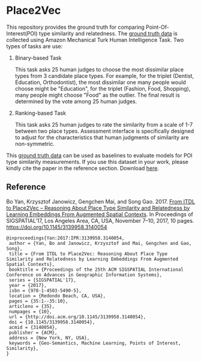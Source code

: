 # Place2Vec
This repository provides the ground truth for comparing Point-Of-Interest(POI) type similarity and relatedness. The [ground truth data](https://github.com/BoYanSTKO/place2vec/blob/master/HIT.zip) is collected using Amazon Mechanical Turk Human Intelligence Task. Two types of tasks are use:
1. Binary-based Task

   This task asks 25 human judges to choose the most dissimilar place types from 3 candidate place types. For example, for the triplet (Dentist, Education, Orthodontist), the most dissimilar one many people would choose might be "Education", for the triplet (Fashion, Food, Shopping), many people might choose "Food" as the outlier. The final result is determined by the vote among 25 human judges.

2. Ranking-based Task

   This task asks 25 human judges to rate the similarity from a scale of 1-7 between two place types. Assessment interface is specifically designed to adjust for the characteristics that human judgments of similarity are non-symmetric. 

This [ground truth data](https://github.com/BoYanSTKO/place2vec/blob/master/HIT.zip) can be used as baselines to evaluate models for POI type similarity measurements. If you use this dataset in your work, please kindly cite the paper in the reference section. Download [here](https://github.com/BoYanSTKO/place2vec/blob/master/HIT.zip).

## Reference
Bo Yan, Krzysztof Janowicz, Gengchen Mai, and Song Gao. 2017. [From ITDL to Place2Vec – Reasoning About Place Type Similarity and Relatedness by Learning Embeddings From Augmented Spatial Contexts](https://geog.ucsb.edu/~jano/place2vec.pdf). In Proceedings of SIGSPATIAL’17, Los Angeles Area, CA, USA, November 7–10, 2017, 10 pages. https://doi.org/10.1145/3139958.3140054

```
@inproceedings{Yan:2017:IPR:3139958.3140054,
 author = {Yan, Bo and Janowicz, Krzysztof and Mai, Gengchen and Gao, Song},
 title = {From ITDL to Place2Vec: Reasoning About Place Type Similarity and Relatedness by Learning Embeddings From Augmented Spatial Contexts},
 booktitle = {Proceedings of the 25th ACM SIGSPATIAL International Conference on Advances in Geographic Information Systems},
 series = {SIGSPATIAL'17},
 year = {2017},
 isbn = {978-1-4503-5490-5},
 location = {Redondo Beach, CA, USA},
 pages = {35:1--35:10},
 articleno = {35},
 numpages = {10},
 url = {http://doi.acm.org/10.1145/3139958.3140054},
 doi = {10.1145/3139958.3140054},
 acmid = {3140054},
 publisher = {ACM},
 address = {New York, NY, USA},
 keywords = {Geo-Semantics, Machine Learning, Points of Interest, Similarity},
}
```
